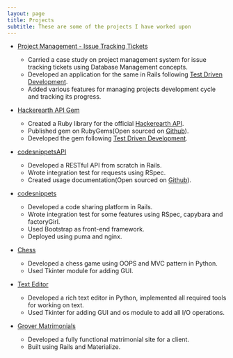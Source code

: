 ```yaml
---
layout: page
title: Projects
subtitle: These are some of the projects I have worked upon
---
```


* [Project Management - Issue Tracking Tickets](http://ticketeeapp.herokuapp.com)
	* Carried a case study on project management system for issue tracking tickets using Database Management concepts.
	* Developed an application for the same in Rails following [Test Driven Development](https://travis-ci.org/amandeep511997/ticketee).
	* Added various features for managing projects development cycle and tracking its progress.

* [Hackerearth API Gem](https://rubygems.org/gems/hackerearth_api)
	* Created a Ruby library for the official [Hackerearth API](https://www.hackerearth.com/docs/wiki/developers/v3/).
	* Published gem on RubyGems(Open sourced on [Github](https://amandeep511997.github.io/hackerearth_api/)).
	* Developed the gem following [Test Driven Development](https://travis-ci.org/amandeep511997/hackerearth_api).


* [codesnippetsAPI](https://amandeep511997.github.io/codesnippetsAPI/)
	* Developed a RESTful API from scratch in Rails.
	* Wrote integration test for requests using RSpec.
	* Created usage documentation(Open sourced on [Github](https://github.com/amandeep511997/codesnippetsAPI)).


* [codesnippets](http://codesnippets-org.herokuapp.com/)
	* Developed a code sharing platform in Rails.
	* Wrote integration test for some features using RSpec, capybara and factoryGirl.
	* Used Bootstrap as front-end framework.
	* Deployed using puma and nginx.


* [Chess](https://github.com/amandeep511997/chess)
	* Developed a chess game using OOPS and MVC pattern in Python.
	* Used Tkinter module for adding GUI.


* [Text Editor](https://github.com/amandeep511997/Text-Editor)
	* Developed a rich text editor in Python, implemented all required tools for working on text.
	* Used Tkinter for adding GUI and os module to add all I/O operations. 


* [Grover Matrimonials](http://www.grovermatrimonial.com/)
	* Developed a fully functional matrimonial site for a client.
	* Built using Rails and Materialize.
